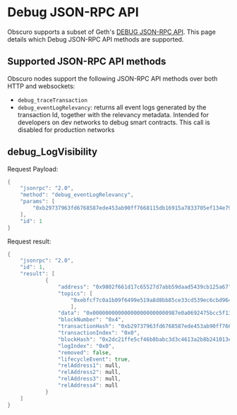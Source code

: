 ---
---
# Debug JSON-RPC API

Obscuro supports a subset of Geth's [DEBUG JSON-RPC API](https://geth.ethereum.org/docs/interacting-with-geth/rpc/ns-debug). This 
page details which Debug JSON-RPC API methods are supported.

## Supported JSON-RPC API methods

Obscuro nodes support the following JSON-RPC API methods over both HTTP and websockets:

* `debug_traceTransaction`
* `debug_eventLogRelevancy`: returns all event logs generated by the transaction Id, together with the relevancy metadata. Intended for developers on dev networks to debug smart contracts. This call is disabled for production networks

## debug_LogVisibility

Request Payload:
```go
{
    "jsonrpc": "2.0",
    "method": "debug_eventLogRelevancy",
    "params": [
        "0xb29737963fd6768587ede453ab90ff7668115db16915a7833705ef134e793814"
    ],
    "id": 1
}
```

Request result:
```go
{
    "jsonrpc": "2.0",
    "id": 1,
    "result": [
            {
                "address": "0x9802f661d17c65527d7abb59daad5439cb125a67",
                "topics": [
                    "0xebfcf7c0a1b09f6499e519a8d8bb85ce33cd539ec6cbd964e116cd74943ead1a"
                    ],
                "data": "0x000000000000000000000000987e0a0692475bcc5f13d97e700bb43c1913effe0000000000000000000000000000000000000000000000000000000000000001",
                "blockNumber": "0x4",
                "transactionHash": "0xb29737963fd6768587ede453ab90ff7668115db16915a7833705ef134e793814",
                "transactionIndex": "0x0",
                "blockHash": "0x2dc21ffe5cf46b8babc3d3c4613a2b8b241013e9f39532a9c9161d81068aa9b6",
                "logIndex": "0x0",
                "removed": false,
                "lifecycleEvent": true,
                "relAddress1": null,
                "relAddress2": null,
                "relAddress3": null,
                "relAddress4": null
            }
    ]
}
```
